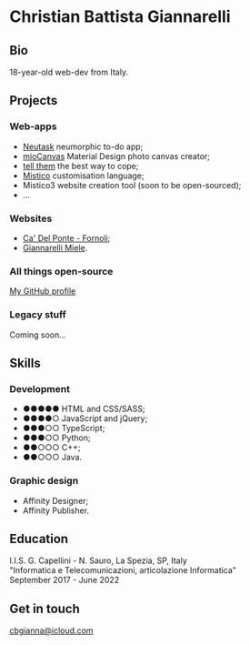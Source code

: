 # Christian Battista Giannarelli
## Bio
18-year-old web-dev from Italy.

## Projects
### Web-apps
* [Neutask](https://cibigi.github.io/neutask) neumorphic to-do app;
* [mioCanvas](https://cibigi.github.io/miocanvas) Material Design photo canvas creator;
* [tell them](https://cibigi.github.io/tell-them) the best way to cope;
* [Mistico](https://cibigi.github.io/mistico) customisation language;
* Mistico3 website creation tool (soon to be open-sourced);
* ...

### Websites
* [Ca' Del Ponte - Fornoli](http://cadelpontefornoli.it);
* [Giannarelli Miele](https://www.giannarellimiele.it).

### All things open-source
[My GitHub profile](https://github.com/cibigi)

### Legacy stuff
Coming soon...

## Skills
### Development
* ●●●●● HTML and CSS/SASS;
* ●●●●○ JavaScript and jQuery;
* ●●●○○ TypeScript;
* ●●●○○ Python;
* ●●○○○ C++;
* ●●○○○ Java.

### Graphic design
* Affinity Designer;
* Affinity Publisher.

## Education
I.I.S. G. Capellini - N. Sauro, La Spezia, SP, Italy<br>
"Informatica e Telecomunicazioni, articolazione Informatica"<br>
September 2017 - June 2022

## Get in touch
[cbgianna@icloud.com](mailto:cbgianna@icloud.com)
